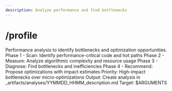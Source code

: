 ```yaml
---
description: Analyze performance and find bottlenecks
---
```


# /profile

<instructions>
Performance analysis to identify bottlenecks and optimization opportunities.
</instructions>

<approach>
Phase 1 - Scan: Identify performance-critical code and hot paths
Phase 2 - Measure: Analyze algorithmic complexity and resource usage
Phase 3 - Diagnose: Find bottlenecks and inefficiencies
Phase 4 - Recommend: Propose optimizations with impact estimates
Priority: High-impact bottlenecks over micro-optimizations
Output: Create analysis in _artifacts/analyses/YYMMDD_HHMM_description.md
</approach>

<context>
Target: $ARGUMENTS
</context>